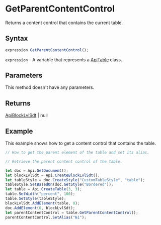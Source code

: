 # GetParentContentControl

Returns a content control that contains the current table.

## Syntax

```javascript
expression.GetParentContentControl();
```

`expression` - A variable that represents a [ApiTable](../ApiTable.md) class.

## Parameters

This method doesn't have any parameters.

## Returns

[ApiBlockLvlSdt](../../ApiBlockLvlSdt/ApiBlockLvlSdt.md) \| null

## Example

This example shows how to get a content control that contains the table.

```javascript editor-docx
// How to get the parent element of the table and set its alias.

// Retrieve the parent content control of the table.

let doc = Api.GetDocument();
let blockLvlSdt = Api.CreateBlockLvlSdt();
let tableStyle = doc.CreateStyle("CustomTableStyle", "table");
tableStyle.SetBasedOn(doc.GetStyle("Bordered"));
let table = Api.CreateTable(3, 3);
table.SetWidth("percent", 100);
table.SetStyle(tableStyle);
blockLvlSdt.AddElement(table, 0);
doc.AddElement(0, blockLvlSdt);
let parentContentControl = table.GetParentContentControl();
parentContentControl.SetAlias("№1");
```
